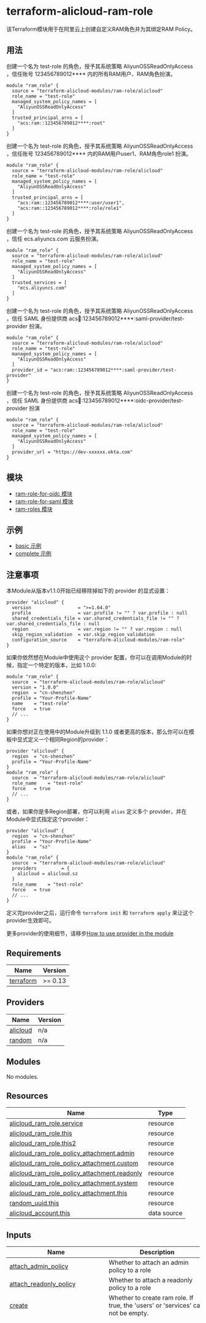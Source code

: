terraform-alicloud-ram-role
===========================

该Terraform模块用于在阿里云上创建自定义RAM角色并为其绑定RAM Policy。

## 用法

创建一个名为 test-role 的角色，授予其系统策略 AliyunOSSReadOnlyAccess ，信任账号 123456789012\*\*\*\* 内的所有RAM用户、RAM角色扮演。

```hcl
module "ram_role" {
  source = "terraform-alicloud-modules/ram-role/alicloud"
  role_name = "test-role"
  managed_system_policy_names = [
    "AliyunOSSReadOnlyAccess"
  ]
  trusted_principal_arns = [
    "acs:ram::123456789012****:root"
  ]
}
```

创建一个名为 test-role 的角色，授予其系统策略 AliyunOSSReadOnlyAccess ，信任账号 123456789012\*\*\*\* 内的RAM用户user1、RAM角色role1 扮演。

```hcl
module "ram_role" {
  source = "terraform-alicloud-modules/ram-role/alicloud"
  role_name = "test-role"
  managed_system_policy_names = [
    "AliyunOSSReadOnlyAccess"
  ]
  trusted_principal_arns = [
    "acs:ram::123456789012****:user/user1",
    "acs:ram::123456789012****:role/role1"
  ]
}
```

创建一个名为 test-role 的角色，授予其系统策略 AliyunOSSReadOnlyAccess ，信任 ecs.aliyuncs.com 云服务扮演。

```hcl
module "ram_role" {
  source = "terraform-alicloud-modules/ram-role/alicloud"
  role_name = "test-role"
  managed_system_policy_names = [
    "AliyunOSSReadOnlyAccess"
  ]
  trusted_services = [
    "ecs.aliyuncs.com"
  ]
}
```

创建一个名为 test-role 的角色，授予其系统策略 AliyunOSSReadOnlyAccess ，信任 SAML 身份提供商 acs:ram::123456789012\*\*\*\*:saml-provider/test-provider 扮演。

```hcl
module "ram_role" {
  source = "terraform-alicloud-modules/ram-role/alicloud"
  role_name = "test-role"
  managed_system_policy_names = [
    "AliyunOSSReadOnlyAccess"
  ]
  provider_id = "acs:ram::123456789012****:saml-provider/test-provider"
}
```

创建一个名为 test-role 的角色，授予其系统策略 AliyunOSSReadOnlyAccess ，信任 SAML 身份提供商 acs:ram::123456789012\*\*\*\*:oidc-provider/test-provider 扮演

```hcl
module "ram_role" {
  source = "terraform-alicloud-modules/ram-role/alicloud"
  role_name = "test-role"
  managed_system_policy_names = [
    "AliyunOSSReadOnlyAccess"
  ]
  provider_url = "https://dev-xxxxxx.okta.com"
}
```

## 模块

* [ram-role-for-oidc 模块](./modules/ram-role-for-oidc)
* [ram-role-for-saml 模块](./modules/ram-role-for-oidc)
* [ram-roles 模块](./modules/ram-roles)

## 示例

* [basic 示例](./examples/basic)
* [complete 示例](./examples/complete)

## 注意事项
本Module从版本v1.1.0开始已经移除掉如下的 provider 的显式设置：

```hcl
provider "alicloud" {
  version                 = ">=1.64.0"
  profile                 = var.profile != "" ? var.profile : null
  shared_credentials_file = var.shared_credentials_file != "" ? var.shared_credentials_file : null
  region                  = var.region != "" ? var.region : null
  skip_region_validation  = var.skip_region_validation
  configuration_source    = "terraform-alicloud-modules/ram-role"
}
```

如果你依然想在Module中使用这个 provider 配置，你可以在调用Module的时候，指定一个特定的版本，比如 1.0.0:

```hcl
module "ram_role" {
  source  = "terraform-alicloud-modules/ram-role/alicloud"
  version = "1.0.0"
  region  = "cn-shenzhen"
  profile = "Your-Profile-Name"
  name    = "test-role"
  force   = true
  // ...
}
```

如果你想对正在使用中的Module升级到 1.1.0 或者更高的版本，那么你可以在模板中显式定义一个相同Region的provider：
```hcl
provider "alicloud" {
  region  = "cn-shenzhen"
  profile = "Your-Profile-Name"
}
module "ram_role" {
  source  = "terraform-alicloud-modules/ram-role/alicloud"
  role_name    = "test-role"
  force   = true
  // ...
}
```
或者，如果你是多Region部署，你可以利用 `alias` 定义多个 provider，并在Module中显式指定这个provider：

```hcl
provider "alicloud" {
  region  = "cn-shenzhen"
  profile = "Your-Profile-Name"
  alias   = "sz"
}
module "ram_role" {
  source  = "terraform-alicloud-modules/ram-role/alicloud"
  providers         = {
    alicloud = alicloud.sz
  }
  role_name    = "test-role"
  force   = true
  // ...
}
```

定义完provider之后，运行命令 `terraform init` 和 `terraform apply` 来让这个provider生效即可。

更多provider的使用细节，请移步[How to use provider in the module](https://www.terraform.io/docs/language/modules/develop/providers.html#passing-providers-explicitly)

<!-- 在根目录下运行命令 `terraform-docs markdown . --output-file "./README.md"`，可将所有信息自动填充 -->
<!-- BEGIN_TF_DOCS -->
## Requirements

| Name | Version |
|------|---------|
| <a name="requirement_terraform"></a> [terraform](#requirement\_terraform) | >= 0.13 |

## Providers

| Name | Version |
|------|---------|
| <a name="provider_alicloud"></a> [alicloud](#provider\_alicloud) | n/a |
| <a name="provider_random"></a> [random](#provider\_random) | n/a |

## Modules

No modules.

## Resources

| Name | Type |
|------|------|
| [alicloud_ram_role.service](https://registry.terraform.io/providers/hashicorp/alicloud/latest/docs/resources/ram_role) | resource |
| [alicloud_ram_role.this](https://registry.terraform.io/providers/hashicorp/alicloud/latest/docs/resources/ram_role) | resource |
| [alicloud_ram_role.this2](https://registry.terraform.io/providers/hashicorp/alicloud/latest/docs/resources/ram_role) | resource |
| [alicloud_ram_role_policy_attachment.admin](https://registry.terraform.io/providers/hashicorp/alicloud/latest/docs/resources/ram_role_policy_attachment) | resource |
| [alicloud_ram_role_policy_attachment.custom](https://registry.terraform.io/providers/hashicorp/alicloud/latest/docs/resources/ram_role_policy_attachment) | resource |
| [alicloud_ram_role_policy_attachment.readonly](https://registry.terraform.io/providers/hashicorp/alicloud/latest/docs/resources/ram_role_policy_attachment) | resource |
| [alicloud_ram_role_policy_attachment.system](https://registry.terraform.io/providers/hashicorp/alicloud/latest/docs/resources/ram_role_policy_attachment) | resource |
| [alicloud_ram_role_policy_attachment.this](https://registry.terraform.io/providers/hashicorp/alicloud/latest/docs/resources/ram_role_policy_attachment) | resource |
| [random_uuid.this](https://registry.terraform.io/providers/hashicorp/random/latest/docs/resources/uuid) | resource |
| [alicloud_account.this](https://registry.terraform.io/providers/hashicorp/alicloud/latest/docs/data-sources/account) | data source |

## Inputs

| Name | Description | Type | Default | Required |
|------|-------------|------|---------|:--------:|
| <a name="input_attach_admin_policy"></a> [attach\_admin\_policy](#input\_attach\_admin\_policy) | Whether to attach an admin policy to a role | `bool` | `false` | no |
| <a name="input_attach_readonly_policy"></a> [attach\_readonly\_policy](#input\_attach\_readonly\_policy) | Whether to attach a readonly policy to a role | `bool` | `false` | no |
| <a name="input_create"></a> [create](#input\_create) | Whether to create ram role. If true, the 'users' or 'services' can not be empty. | `bool` | `true` | no |
| <a name="input_defined_services"></a> [defined\_services](#input\_defined\_services) | Trusted physical user who can play ram\_role | `map(list(string))` | <pre>{<br/>  "actiontrail": [<br/>    "actiontrail.aliyuncs.com"<br/>  ],<br/>  "adb": [<br/>    "adb.aliyuncs.com"<br/>  ],<br/>  "alikafka": [<br/>    "alikafka.aliyuncs.com"<br/>  ],<br/>  "apigateway": [<br/>    "apigateway.aliyuncs.com"<br/>  ],<br/>  "appms": [<br/>    "appms.aliyuncs.com"<br/>  ],<br/>  "arms": [<br/>    "arms.aliyuncs.com"<br/>  ],<br/>  "baas": [<br/>    "baas.aliyuncs.com"<br/>  ],<br/>  "business": [<br/>    "business.aliyuncs.com"<br/>  ],<br/>  "ccc": [<br/>    "ccc.aliyuncs.com"<br/>  ],<br/>  "cloudpush": [<br/>    "cloudpush.aliyuncs.com"<br/>  ],<br/>  "cusanalytic": [<br/>    "cusanalytic.aliyuncs.com"<br/>  ],<br/>  "dcdn": [<br/>    "dcdn.aliyuncs.com"<br/>  ],<br/>  "ddosbgp": [<br/>    "ddosbgp.aliyuncs.com"<br/>  ],<br/>  "dns": [<br/>    "dns.aliyuncs.com"<br/>  ],<br/>  "drds": [<br/>    "drds.aliyuncs.com"<br/>  ],<br/>  "ecs": [<br/>    "ecs.aliyuncs.com"<br/>  ],<br/>  "elasticsearch": [<br/>    "elasticsearch.aliyuncs.com"<br/>  ],<br/>  "emr": [<br/>    "emr.aliyuncs.com"<br/>  ],<br/>  "ess": [<br/>    "ess.aliyuncs.com"<br/>  ],<br/>  "foas": [<br/>    "foas.aliyuncs.com"<br/>  ],<br/>  "green": [<br/>    "green.aliyuncs.com"<br/>  ],<br/>  "hbase": [<br/>    "hbase.aliyuncs.com"<br/>  ],<br/>  "iot": [<br/>    "iot.aliyuncs.com"<br/>  ],<br/>  "live": [<br/>    "live.aliyuncs.com"<br/>  ],<br/>  "market": [<br/>    "market.aliyuncs.com"<br/>  ],<br/>  "maxcompute": [<br/>    "maxcompute.aliyuncs.com"<br/>  ],<br/>  "mongodb": [<br/>    "mongodb.aliyuncs.com"<br/>  ],<br/>  "ons": [<br/>    "ons.aliyuncs.com"<br/>  ],<br/>  "polardb": [<br/>    "polardb.aliyuncs.com"<br/>  ],<br/>  "qualitycheck": [<br/>    "qualitycheck.aliyuncs.com"<br/>  ],<br/>  "r-kvstore": [<br/>    "r-kvstore.aliyuncs.com"<br/>  ],<br/>  "rds": [<br/>    "rds.aliyuncs.com"<br/>  ],<br/>  "reid": [<br/>    "reid.aliyuncs.com"<br/>  ],<br/>  "scdn": [<br/>    "scdn.aliyuncs.com"<br/>  ],<br/>  "slb": [<br/>    "slb.aliyuncs.com"<br/>  ],<br/>  "vod": [<br/>    "vod.aliyuncs.com"<br/>  ],<br/>  "vpc": [<br/>    "vpc.aliyuncs.com"<br/>  ],<br/>  "webplus": [<br/>    "webplus.aliyuncs.com"<br/>  ]<br/>}</pre> | no |
| <a name="input_existing_role_name"></a> [existing\_role\_name](#input\_existing\_role\_name) | (Deprecated) The name of an existing RAM role. If set, 'create' will be ignored. | `string` | `""` | no |
| <a name="input_force"></a> [force](#input\_force) | Whether to delete ram policy forcibly, default to true. | `bool` | `true` | no |
| <a name="input_managed_custom_policy_names"></a> [managed\_custom\_policy\_names](#input\_managed\_custom\_policy\_names) | List of names of managed policies of Custom type to attach to RAM role | `list(string)` | `[]` | no |
| <a name="input_managed_system_policy_names"></a> [managed\_system\_policy\_names](#input\_managed\_system\_policy\_names) | List of names of managed policies of System type to attach to RAM role | `list(string)` | `[]` | no |
| <a name="input_max_session_duration"></a> [max\_session\_duration](#input\_max\_session\_duration) | Maximum session duration in seconds, refer to the parameter MaxSessionDuration of [CreateRole](https://api.aliyun.com/document/Ram/2015-05-01/CreateRole) | `number` | `3600` | no |
| <a name="input_mfa_age"></a> [mfa\_age](#input\_mfa\_age) | Max age of valid MFA (in seconds) for roles which require MFA | `number` | `86400` | no |
| <a name="input_policies"></a> [policies](#input\_policies) | (Deprecated, use variable 'managed\_custom\_policy\_names' or 'managed\_system\_policy\_names' instead) List of the policies that binds the role. Each item can contains keys: 'policy\_name'(the name of policy that used to bind the role), 'policy\_type'(the type of ram policies, System or Custom, default to Custom.). | `list(map(string))` | `[]` | no |
| <a name="input_profile"></a> [profile](#input\_profile) | (Deprecated from version 1.1.0) The profile name as set in the shared credentials file. If not set, it will be sourced from the ALICLOUD\_PROFILE environment variable. | `string` | `""` | no |
| <a name="input_ram_role_description"></a> [ram\_role\_description](#input\_ram\_role\_description) | Description of the RAM role. | `string` | `""` | no |
| <a name="input_region"></a> [region](#input\_region) | (Deprecated from version 1.1.0) The region used to launch this module resources. | `string` | `""` | no |
| <a name="input_role_name"></a> [role\_name](#input\_role\_name) | The name of role. If not set, a default name with prefix 'terraform-ram-role-' will be returned. | `string` | `""` | no |
| <a name="input_role_requires_mfa"></a> [role\_requires\_mfa](#input\_role\_requires\_mfa) | Whether role requires MFA | `bool` | `true` | no |
| <a name="input_services"></a> [services](#input\_services) | (Deprecated, use variable 'trusted\_services' instead) List of the predefined and custom services used to play the ram role. | `list(string)` | `[]` | no |
| <a name="input_shared_credentials_file"></a> [shared\_credentials\_file](#input\_shared\_credentials\_file) | (Deprecated from version 1.1.0) This is the path to the shared credentials file. If this is not set and a profile is specified, $HOME/.aliyun/config.json will be used. | `string` | `""` | no |
| <a name="input_skip_region_validation"></a> [skip\_region\_validation](#input\_skip\_region\_validation) | (Deprecated from version 1.1.0) Skip static validation of region ID. Used by users of alternative AlibabaCloud-like APIs or users w/ access to regions that are not public (yet). | `bool` | `false` | no |
| <a name="input_trust_policy"></a> [trust\_policy](#input\_trust\_policy) | A custom role trust policy. Conflicts with 'trusted\_principal\_arns', 'trusted\_services', 'users' and 'services' | `string` | `""` | no |
| <a name="input_trusted_principal_arns"></a> [trusted\_principal\_arns](#input\_trusted\_principal\_arns) | ARNs of Alibaba Cloud entities who can assume these roles. Conflicts with 'trust\_policy', 'users' and 'services' | `list(string)` | `[]` | no |
| <a name="input_trusted_services"></a> [trusted\_services](#input\_trusted\_services) | Alibaba Cloud Services that can assume these roles. Conflicts with 'trust\_policy', 'users' and 'services' | `list(string)` | `[]` | no |
| <a name="input_users"></a> [users](#input\_users) | (Deprecated, use variable 'trusted\_principal\_arns' instead) List of the trusted users. Each item can contains keys: 'user\_names'(list name of RAM users), 'account\_id'(the account id of ram users). If not set 'account\_id', the default is the current account. It will ignored when setting services. | `list(map(string))` | `[]` | no |

## Outputs

| Name | Description |
|------|-------------|
| <a name="output_role_arn"></a> [role\_arn](#output\_role\_arn) | ARN of RAM role |
| <a name="output_role_id"></a> [role\_id](#output\_role\_id) | ID of RAM role |
| <a name="output_role_name"></a> [role\_name](#output\_role\_name) | Name of the ram role |
| <a name="output_role_requires_mfa"></a> [role\_requires\_mfa](#output\_role\_requires\_mfa) | Whether RAM role requires MFA |
| <a name="output_this_role_name"></a> [this\_role\_name](#output\_this\_role\_name) | Name of the ram role |
| <a name="output_this_role_trusted_services"></a> [this\_role\_trusted\_services](#output\_this\_role\_trusted\_services) | (Deprecated) AliCloud services who can play this role. Works with variable 'services' |
| <a name="output_this_role_trusted_users"></a> [this\_role\_trusted\_users](#output\_this\_role\_trusted\_users) | (Deprecated) RAM users who can play this role. Works with variable 'users' |
<!-- END_TF_DOCS -->

作者
-------
Created and maintained by Alibaba Cloud Terraform Team(terraform@alibabacloud.com)

许可
----
Apache 2 Licensed. See LICENSE for full details.

参考
---------
* [Terraform-Provider-Alicloud Github](https://github.com/terraform-providers/terraform-provider-alicloud)
* [Terraform-Provider-Alicloud Release](https://releases.hashicorp.com/terraform-provider-alicloud/)
* [Terraform-Provider-Alicloud Docs](https://www.terraform.io/docs/providers/alicloud/index.html)
